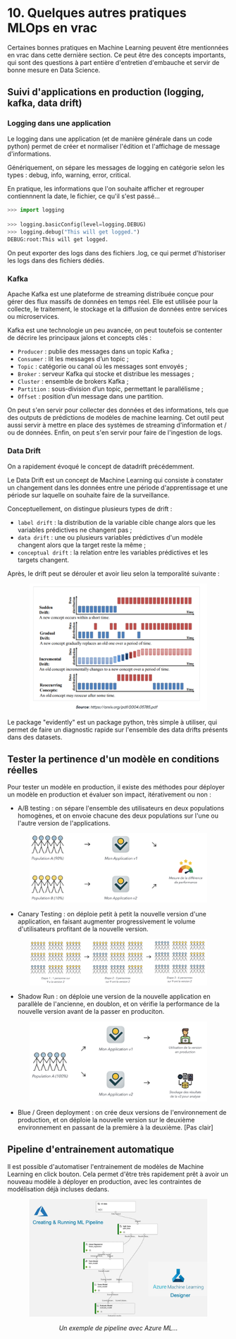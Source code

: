 # 10. Quelques autres pratiques MLOps en vrac

Certaines bonnes pratiques en Machine Learning peuvent être mentionnées en vrac dans cette dernière section. Ce peut être des concepts importants, qui sont des questions à part entière d'entretien d'embauche et servir de bonne mesure en Data Science.

## Suivi d'applications en production (logging, kafka, data drift)

### Logging dans une application

Le logging dans une application (et de manière générale dans un code python) permet de créer et normaliser l'édition et l'affichage de message d'informations.

Génériquement, on sépare les messages de logging en catégorie selon les types : debug, info, warning, error, critical.

En pratique, les informations que l'on souhaite afficher et regrouper contiennnent la date, le fichier, ce qu'il s'est passé...

```python
>>> import logging

>>> logging.basicConfig(level=logging.DEBUG)
>>> logging.debug("This will get logged.")
DEBUG:root:This will get logged.
```

On peut exporter des logs dans des fichiers .log, ce qui permet d'historiser les logs dans des fichiers dédiés.

### Kafka 

Apache Kafka est une plateforme de streaming distribuée conçue pour gérer des flux massifs de données en temps réel. Elle est utilisée pour la collecte, le traitement, le stockage et la diffusion de données entre services ou microservices.

Kafka est une technologie un peu avancée, on peut toutefois se contenter de décrire les principaux jalons et concepts clés : 
- `Producer` : publie des messages dans un topic Kafka ;
- `Consumer` : lit les messages d’un topic ;
- `Topic` : catégorie ou canal où les messages sont envoyés ;
- `Broker` : serveur Kafka qui stocke et distribue les messages ;
- `Cluster` : ensemble de brokers Kafka ;
- `Partition` : sous-division d’un topic, permettant le parallélisme ;
- `Offset` : position d’un message dans une partition.

On peut s'en servir pour collecter des données et des informations, tels que des outputs de prédictions de modèles de machine learning. Cet outil peut aussi servir à mettre en place des systèmes de streaming d'information et / ou de données. Enfin, on peut s'en servir pour faire de l'ingestion de logs.

### Data Drift

On a rapidement évoqué le concept de datadrift précédemment.

Le Data Drift est un concept de Machine Learning qui consiste à constater un changement dans les données entre une période d'apprentissage et une période sur laquelle on souhaite faire de la surveillance.

Conceptuellement, on distingue plusieurs types de drift : 
- `label drift` : la distribution de la variable cible change alors que les variables prédictives ne changent pas ;
- `data drift` : une ou plusieurs variables prédictives d'un modèle changent alors que la target reste la même ; 
- `conceptual drift` : la relation entre les variables prédictives et les targets changent.

Après, le drift peut se dérouler et avoir lieu selon la temporalité suivante : 

<p align="center">
    <img src="./resources/10_mlops/time_drift.png" width="80%"/>
</p>

Le package "evidently" est un package python, très simple à utiliser, qui permet de faire un diagnostic rapide sur l'ensemble des data drifts présents dans des datasets.

## Tester la pertinence d'un modèle en conditions réelles

Pour tester un modèle en production, il existe des méthodes pour déployer un modèle en production et évaluer son impact, itérativement ou non :

- A/B testing : on sépare l'ensemble des utilisateurs en deux populations homogènes, et on envoie chacune des deux populations sur l'une ou l'autre version de l'applications.

<p align="center">
    <img src="./resources/10_mlops/abtesting.png" width="80%"/>
</p>

- Canary Testing : on déploie petit à petit la nouvelle version d'une application, en faisant augmenter progressivement le volume d'utilisateurs profitant de la nouvelle version.

<p align="center">
    <img src="./resources/10_mlops/canarytesting.png" width="80%"/>
</p>

- Shadow Run : on déploie une version de la nouvelle application en parallèle de l'ancienne, en doublon, et on vérifie la performance de la nouvelle version avant de la passer en produciton.

<p align="center">
    <img src="./resources/10_mlops/shadowruntesting.png" width="80%"/>
</p>

- Blue / Green deployment : on crée deux versions de l'environnement de production, et on déploie la nouvelle version sur le deuxième environnement en passant de la première à la deuxième.
[Pas clair]


## Pipeline d'entrainement automatique

Il est possible d'automatiser l'entrainement de modèles de Machine Learning en click bouton. Cela permet d'être très rapidement prêt à avoir un nouveau modèle à déployer en production, avec les contraintes de modélisation déjà incluses dedans.

<p align="center">
    <img src="./resources/10_mlops/pipelines.png" width="80%"/>
</p>
<center><i>Un exemple de pipeline avec Azure ML...</i></center>
